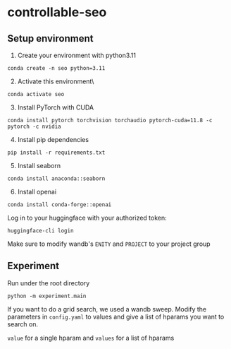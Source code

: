 # controllable-seo
## Setup environment
1. Create your environment with python3.11

```conda create -n seo python=3.11```

2. Activate this environment\

```conda activate seo```

3. Install PyTorch with CUDA

```conda install pytorch torchvision torchaudio pytorch-cuda=11.8 -c pytorch -c nvidia```

4. Install pip dependencies

```pip install -r requirements.txt```

5. Install seaborn

```conda install anaconda::seaborn```

6. Install openai

```conda install conda-forge::openai```

Log in to your huggingface with your authorized token:

```huggingface-cli login```

Make sure to modify wandb's ```ENITY``` and ```PROJECT``` to your project group


## Experiment
Run under the root directory

```python -m experiment.main```

If you want to do a grid search, we used a wandb sweep. Modify the parameters in ```config.yaml``` to values and give a list of hparams you want to search on.

```value``` for a single hparam and ```values``` for a list of hparams
